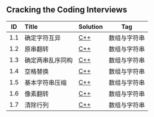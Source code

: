 ## Cracking the Coding Interviews

| ID | Title | Solution  | Tag |
|:---:|:---|---|---|
|1.1|确定字符互异|[C++](./Solution/1.1/checkDifferent.cpp)|数组与字符串|
|1.2|原串翻转|[C++](./Solution/1.2/reverseString.cpp)|数组与字符串|
|1.3|确定两串乱序同构|[C++](./Solution/1.3/checkSam.cpp)|数组与字符串|
|1.4|空格替换|[C++](./Solution/1.4/replaceSpace.cpp)|数组与字符串|
|1.5|基本字符串压缩|[C++](./Solution/1.5/zipString.cpp)|数组与字符串|
|1.6|像素翻转|[C++](./Solution/1.6/transformImage.cpp)|数组与字符串|
|1.7|清除行列|[C++](./Solution/1.7/clearZero.cpp)|数组与字符串|
